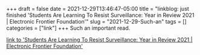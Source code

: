 +++draft = falsedate = 2021-12-29T13:46:47-05:00title = "linkblog: just finished 'Students Are Learning To Resist Surveillance: Year in Review 2021 | Electronic Frontier Foundation'"slug = "2021-12-29-Such-an"tags = []categories = ["link"]+++Such an important read. [link to 'Students Are Learning To Resist Surveillance: Year in Review 2021 | Electronic Frontier Foundation'](https://www.eff.org/deeplinks/2021/12/students-are-learning-resist-surveillance-year-review-2021)
